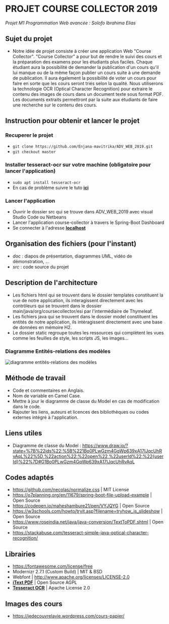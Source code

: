 # PROJET COURSE COLLECTOR 2019
_Projet M1 Programmation Web avancée : Solofo Ibrahima Elias_

## Sujet du projet
 - Notre idée de projet consiste à créer une application Web "Course Collector".
 "Course Collector" a pour but de rendre le suivi des cours et la préparation des examens pour les étudiants plus faciles.
 Chaque étudiant aura la possibilité de demander la publication d'un cours qu'il lui manque ou de la même façon publier un cours suite à une demande de publication.
 Il aura également la possibilité de voter un cours pour faire en sorte que les cours seront triés selon la qualité.
 Nous utiliserons la technologie OCR (Optical Character Recognition) pour extraire le contenu des images de cours dans un document texte sous format PDF.
 Les documents extraits permettront par la suite aux étudiants de faire une recherche sur le contenu des cours.



## Instruction pour obtenir et lancer le projet

### Recuperer le projet
 - `git clone https://github.com/Enjana-mavitrika/ADV_WEB_2019.git`
 - `git checkout master`

### Installer tesseract-ocr sur votre machine (obligatoire pour lancer l'application) 
 - `sudo apt install tesseract-ocr`
 - En cas de problème suivre le tuto **[ici](https://github.com/tesseract-ocr/tesseract/wiki/Compiling#linux)**

### Lancer l'application 
 - Ouvrir le dossier src qui se trouve dans ADV_WEB_2019 avec visual Studio Code ou Netbeans
 - Lancer l'application course-collector à travers le Spring-Boot Dashboard
 - Se connecter à l'adresse **[localhost](http://localhost:8080/)**



## Organisation des fichiers (pour l'instant)
 - _doc_ : diapos de présentation, diagrammes UML, vidéo de démonstration, ...
 - _src_ : code source du projet



## Description de l'architecture

 - Les fichiers html qui se trouvent dans le dossier templates constituent la vue de notre application, ils interagissent directement avec les contrôleurs qui se trouvent dans
 le dossier main/java/org/coursecollector/esi par l'intermédiaire de Thymeleaf.
 - Les fichiers java qui se trouvent dans le dossier model constituent les entités de notre application, ils intéragissent directement avec une base de données en mémoire H2.
 - Le dossier static regroupe toutes les ressources qui complètent les vues comme les feuilles de style, les scripts JS, les images...
### Diagramme Entités-relations des modèles
 ![diagramme entités-relations des modèles](/doc/diagramme_entités_relations_des_modèles.png)



## Méthode de travail 
 - Code et commentaires en Anglais.
 - Nom de variable en Camel Case.
 - Mettre à jour le diagramme de classe du Model en cas de modification dans le code.
 - Rajouter les liens, auteurs et licences des bibliothèques ou codes externes intégré à l'application.



## Liens utiles
 - Diagramme de classe du Model : https://www.draw.io/?state=%7B%22ids%22:%5B%221Bo0PLwGzm4GqWp639xA17IJqcUhRvAqL%22%5D,%22action%22:%22open%22,%22userId%22:%22{userId}%22%7D#G1Bo0PLwGzm4GqWp639xA17IJqcUhRvAqL



## Codes adaptés
 - https://github.com/necolas/normalize.css | MIT License
 - https://o7planning.org/en/11679/spring-boot-file-upload-example | Open Source
 - https://codepen.io/maheshambure21/pen/VYJQYG | Open Source
 - https://w3schools.com/howto/tryit.asp?filename=tryhow_js_slideshow  | Open Source
 - https://www.roseindia.net/java/java-conversion/TextToPDF.shtml | Open Source
 - https://stackabuse.com/tesseract-simple-java-optical-character-recognition/
 


## Librairies
 - https://fontawesome.com/license/free
 - Modernizr 2.7.1 (Custom Build) | MIT & BSD
 - Webfont | http://www.apache.org/licenses/LICENSE-2.0
 - **[iText PDF](https://itextpdf.com/fr)** | Open Source AGPL
 - **[Tesseract OCR](https://github.com/tesseract-ocr)** | Apache License 2.0



## Images des cours
 - https://jedecouvrelavie.wordpress.com/cours-papier/
